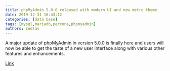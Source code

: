 ```yaml
---
title: phpMyAdmin 5.0.0 released with modern UI and new metro theme 
date: 2019-12-31 16:43:12
categories: [data base]
tags: [mysql,mariadb,percona,phpmyadmin]
authors: sedlav
---
```


A major update of phpMyAdmin in version 5.0.0 is finally here and users will now be able to get the taste of a new user interface along with various other features and enhancements.

[Link](https://www.fosslinux.com/25969/phpmyadmin-5-0-0-released-with-modern-ui-and-new-metro-theme.htm)
